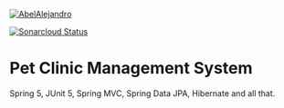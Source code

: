 [![AbelAlejandro](https://circleci.com/gh/AbelAlejandro/sfg-petclinic.svg?style=shield)](https://circleci.com/gh/AbelAlejandro/sfg-petclinic)

[![Sonarcloud Status](https://sonarcloud.io/api/project_badges/measure?AbelAlejandro_sfg-petclinic&metric=alert_status)](https://sonarcloud.io/dashboard?id=AbelAlejandro_sfg-petclinic)

# Pet Clinic Management System
Spring 5, JUnit 5, Spring MVC, Spring Data JPA, Hibernate and all that.
